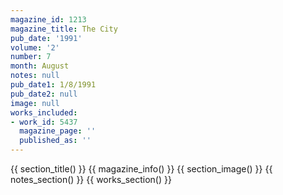 ```yaml
---
magazine_id: 1213
magazine_title: The City
pub_date: '1991'
volume: '2'
number: 7
month: August
notes: null
pub_date1: 1/8/1991
pub_date2: null
image: null
works_included:
- work_id: 5437
  magazine_page: ''
  published_as: ''
---
```


{{ section_title() }}
{{ magazine_info() }}
{{ section_image() }}
{{ notes_section() }}
{{ works_section() }}
